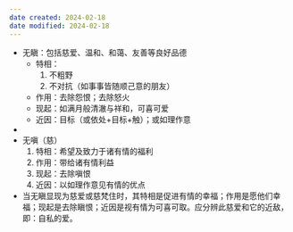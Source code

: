 ```yaml
---
date created: 2024-02-18
date modified: 2024-02-18
---
```

- 无瞋：包括慈爱、温和、和蔼、友善等良好品德
    - 特相：
        1. 不粗野
        2. 不对抗（如事事皆随顺己意的朋友）
    - 作用：去除怨恨；去除怒火
    - 现起：如满月般清澈与祥和，可喜可爱
    - 近因：目标（或依处+目标+触）；或如理作意
- 
- 无嗔（慈）
    1. 特相：希望及致力于诸有情的福利
    2. 作用：带给诸有情利益
    3. 现起：去除嗔恨
    4. 近因：以如理作意见有情的优点
- 当无瞋显现为慈爱或慈梵住时，其特相是促进有情的幸福；作用是愿他们幸福；现起是去除瞋恨；近因是视有情为可喜可取。应分辨此慈爱和它的近敌，即：自私的爱。
